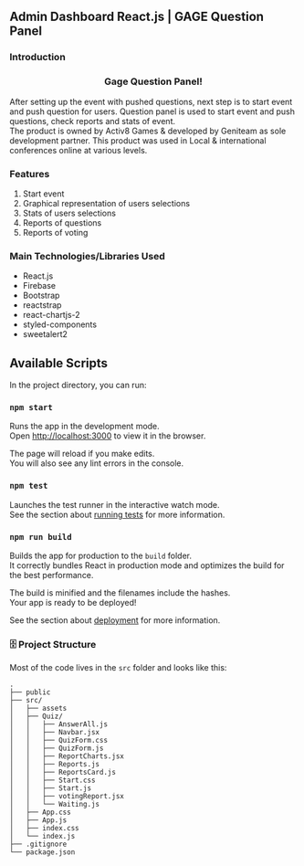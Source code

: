 ## Admin Dashboard React.js | GAGE Question Panel

### Introduction

<h3 align="center">Gage Question Panel!</h3>
After setting up the event with pushed questions, next step is to start event and push question for users.
Question panel is used to start event and push questions, check reports and stats of event. 
<br>The product is owned by Activ8 Games & developed by Geniteam as sole development partner. This product was used in
Local & international conferences online at various levels.

### Features

<ol>
<li>Start event</li>
<li>Graphical representation of users selections</li>
<li>Stats of users selections</li>
<li>Reports of questions</li>
<li>Reports of voting</li>
</ol>

### Main Technologies/Libraries Used

<ul>
<li>React.js</li>
<li>Firebase</li>
<li>Bootstrap</li>
<li>reactstrap</li>
<li>react-chartjs-2</li>
<li>styled-components</li>
<li>sweetalert2</li>
</ul>

## Available Scripts

In the project directory, you can run:

### `npm start`

Runs the app in the development mode.<br />
Open [http://localhost:3000](http://localhost:3000) to view it in the browser.

The page will reload if you make edits.<br />
You will also see any lint errors in the console.

### `npm test`

Launches the test runner in the interactive watch mode.<br />
See the section about [running tests](https://facebook.github.io/create-react-app/docs/running-tests) for more information.

### `npm run build`

Builds the app for production to the `build` folder.<br />
It correctly bundles React in production mode and optimizes the build for the best performance.

The build is minified and the filenames include the hashes.<br />
Your app is ready to be deployed!

See the section about [deployment](https://facebook.github.io/create-react-app/docs/deployment) for more information.
### 🗄️ Project Structure
Most of the code lives in the `src` folder and looks like this:
````
.
├── public 
├── src/ 
│   ├── assets 
│   ├── Quiz/ 
│   │   ├── AnswerAll.js 
│   │   ├── Navbar.jsx 
│   │   ├── QuizForm.css 
│   │   ├── QuizForm.js 
│   │   ├── ReportCharts.jsx 
│   │   ├── Reports.js 
│   │   ├── ReportsCard.js 
│   │   ├── Start.css 
│   │   ├── Start.js 
│   │   ├── votingReport.jsx 
│   │   └── Waiting.js 
│   ├── App.css 
│   ├── App.js 
│   ├── index.css 
│   └── index.js 
├── .gitignore 
└── package.json 
````